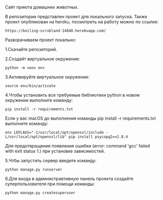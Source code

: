 Сайт приюта домашних животных.

В репозитории представлен проект для локального запуска. Также проект опубликован на heroku, посмотреть на работу можно по ссылке: 
    
    https://boiling-scrubland-14840.herokuapp.com/

Разворачиваем проект локально:

1.Скачайте репозиторий.

2.Создайт виртуальное окружение: 
    
    python -m venv env
    
3.Активируйте виртуальное окружение:

    source env/bin/activate
    
4.Чтобы установить все требуемые библиотеки python в новом окружении выполните команду:
     
    pip install -r requirements.txt
    
Если у вас macOS до выполнения команды pip install -r requirements.txt выполните команду:

    env LDFLAGS="-I/usr/local/opt/openssl/include -L/usr/local/opt/openssl/lib" pip install psycopg2==2.8.4
    
Для предотвращения появления ошибки (error: command 'gcc' failed with exit status 1.) при установке зависимостей.

5.Чтбы запустить сервер введите команду:

    python manage.py runserver
    
6.Для входа в администравтивную панель проекта создайте суперпользователя при помощи команды:

    python manage.py createsuperuser
